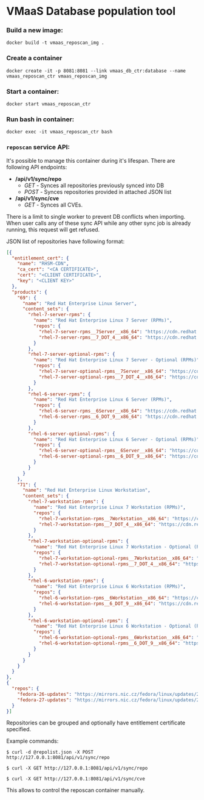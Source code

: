 # VMaaS Database population tool

### Build a new image:

```docker build -t vmaas_reposcan_img .```

### Create a container

```docker create -it -p 8081:8081 --link vmaas_db_ctr:database --name vmaas_reposcan_ctr vmaas_reposcan_img```

### Start a container:

```docker start vmaas_reposcan_ctr```

### Run bash in container:

```docker exec -it vmaas_reposcan_ctr bash```


### `reposcan` service API:

It's possible to manage this container during it's lifespan. There are following API endpoints:

- **/api/v1/sync/repo**
  - _GET_ - Synces all repositories previously synced into DB
  - _POST_ - Synces repositories provided in attached JSON list
- **/api/v1/sync/cve**
  - _GET_ - Synces all CVEs.

There is a limit to single worker to prevent DB conflicts when importing. When user calls any of these sync API while any other sync job is already running, this request will get refused.

JSON list of repositories have following format:
```json
[{
  "entitlement_cert": {
    "name": "RHSM-CDN",
    "ca_cert": "<CA CERTIFICATE>",
    "cert": "<CLIENT CERTIFICATE>",
    "key": "<CLIENT KEY>"
  },
  "products": {
    "69": {
      "name": "Red Hat Enterprise Linux Server",
      "content_sets": {
        "rhel-7-server-rpms": {
          "name": "Red Hat Enterprise Linux 7 Server (RPMs)",
          "repos": {
            "rhel-7-server-rpms__7Server__x86_64": "https://cdn.redhat.com/content/dist/rhel/server/7/7Server/x86_64/os/",
            "rhel-7-server-rpms__7_DOT_4__x86_64": "https://cdn.redhat.com/content/dist/rhel/server/7/7.4/x86_64/os/"
          }
        },
        "rhel-7-server-optional-rpms": {
          "name": "Red Hat Enterprise Linux 7 Server - Optional (RPMs)",
          "repos": {
            "rhel-7-server-optional-rpms__7Server__x86_64": "https://cdn.redhat.com/content/dist/rhel/server/7/7Server/x86_64/optional/os/",
            "rhel-7-server-optional-rpms__7_DOT_4__x86_64": "https://cdn.redhat.com/content/dist/rhel/server/7/7.4/x86_64/optional/os/"
          }
        },
        "rhel-6-server-rpms": {
          "name": "Red Hat Enterprise Linux 6 Server (RPMs)",
          "repos": {
            "rhel-6-server-rpms__6Server__x86_64": "https://cdn.redhat.com/content/dist/rhel/server/6/6Server/x86_64/os/",
            "rhel-6-server-rpms__6_DOT_9__x86_64": "https://cdn.redhat.com/content/dist/rhel/server/6/6.9/x86_64/os/"
          }
        },
        "rhel-6-server-optional-rpms": {
          "name": "Red Hat Enterprise Linux 6 Server - Optional (RPMs)",
          "repos": {
            "rhel-6-server-optional-rpms__6Server__x86_64": "https://cdn.redhat.com/content/dist/rhel/server/6/6Server/x86_64/optional/os/",
            "rhel-6-server-optional-rpms__6_DOT_9__x86_64": "https://cdn.redhat.com/content/dist/rhel/server/6/6.9/x86_64/optional/os/"
          }
        }
      }
    },
    "71": {
      "name": "Red Hat Enterprise Linux Workstation",
      "content_sets": {
        "rhel-7-workstation-rpms": {
          "name": "Red Hat Enterprise Linux 7 Workstation (RPMs)",
          "repos": {
            "rhel-7-workstation-rpms__7Workstation__x86_64": "https://cdn.redhat.com/content/dist/rhel/workstation/7/7Workstation/x86_64/os/",
            "rhel-7-workstation-rpms__7_DOT_4__x86_64": "https://cdn.redhat.com/content/dist/rhel/workstation/7/7.4/x86_64/os/"
          }
        },
        "rhel-7-workstation-optional-rpms": {
          "name": "Red Hat Enterprise Linux 7 Workstation - Optional (RPMs)",
          "repos": {
            "rhel-7-workstation-optional-rpms__7Workstation__x86_64": "https://cdn.redhat.com/content/dist/rhel/workstation/7/7Workstation/x86_64/optional/os/",
            "rhel-7-workstation-optional-rpms__7_DOT_4__x86_64": "https://cdn.redhat.com/content/dist/rhel/workstation/7/7.4/x86_64/optional/os/"
          }
        },
        "rhel-6-workstation-rpms": {
          "name": "Red Hat Enterprise Linux 6 Workstation (RPMs)",
          "repos": {
            "rhel-6-workstation-rpms__6Workstation__x86_64": "https://cdn.redhat.com/content/dist/rhel/workstation/6/6Workstation/x86_64/os/",
            "rhel-6-workstation-rpms__6_DOT_9__x86_64": "https://cdn.redhat.com/content/dist/rhel/workstation/6/6.9/x86_64/os/"
          }
        },
        "rhel-6-workstation-optional-rpms": {
          "name": "Red Hat Enterprise Linux 6 Workstation - Optional (RPMs)",
          "repos": {
            "rhel-6-workstation-optional-rpms__6Workstation__x86_64": "https://cdn.redhat.com/content/dist/rhel/workstation/6/6Workstation/x86_64/optional/os/",
            "rhel-6-workstation-optional-rpms__6_DOT_9__x86_64": "https://cdn.redhat.com/content/dist/rhel/workstation/6/6.9/x86_64/optional/os/"
          }
        }
      }
    }
  }
},
{
  "repos": {
    "fedora-26-updates": "https://mirrors.nic.cz/fedora/linux/updates/26/x86_64/",
    "fedora-27-updates": "https://mirrors.nic.cz/fedora/linux/updates/27/x86_64/"
  }
}]
```

Repositories can be grouped and optionally have entitlement certificate specified.

Example commands:

`$ curl -d @repolist.json -X POST http://127.0.0.1:8081/api/v1/sync/repo`

`$ curl -X GET http://127.0.0.1:8081/api/v1/sync/repo`

`$ curl -X GET http://127.0.0.1:8081/api/v1/sync/cve`

This allows to control the reposcan container manually.


